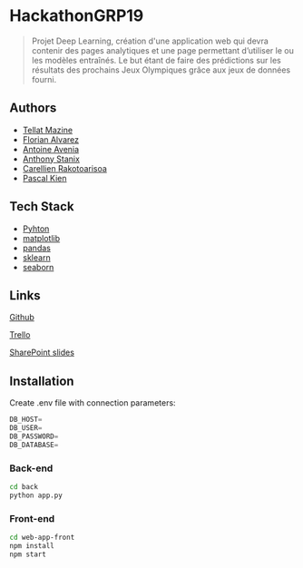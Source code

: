 # HackathonGRP19

> Projet Deep Learning, création d'une application web qui devra contenir des pages analytiques et une page permettant d’utiliser le ou les modèles entraînés. Le but étant de faire des prédictions sur les résultats des prochains Jeux Olympiques grâce aux jeux de données fourni.

## Authors

- [Tellat Mazine](https://github.com/Mazinete)
- [Florian Alvarez](https://github.com/IsianDreemrr)
- [Antoine Avenia](https://github.com/AntoineAvn)
- [Anthony Stanix](https://www.github.com/StAntho)
- [Carellien Rakotoarisoa](https://github.com/vrakoto)
- [Pascal Kien](https://github.com/pascal-rithi-ke)

## Tech Stack

- [Pyhton](https://www.python.org/)
- [matplotlib](https://matplotlib.org/)
- [pandas](https://pandas.pydata.org/)
- [sklearn](https://scikit-learn.org/)
- [seaborn](https://seaborn.pydata.org/)

## Links

[Github](https://github.com/IsianDreemrr/HackathonGRP19)

[Trello](https://trello.com/b/KPqXSxUh/hackathon-jo)

[SharePoint slides]()

## Installation

Create .env file with connection parameters:

```js
DB_HOST=
DB_USER=
DB_PASSWORD=
DB_DATABASE=
```

### Back-end

```sh
cd back
python app.py
```

### Front-end

```sh
cd web-app-front
npm install
npm start
```
